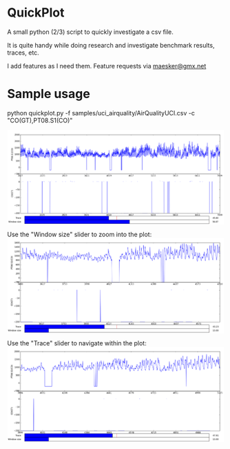 # QuickPlot

A small python (2/3) script to quickly investigate a csv file. 

It is quite handy while doing research and investigate benchmark results, traces, etc. 

I add features as I need them. Feature requests via maesker@gmx.net

# Sample usage

python quickplot.py -f samples/uci_airquality/AirQualityUCI.csv -c "CO(GT),PT08.S1(CO)"


<img src="docs/zoom_out.png" align="center" />


Use the "Window size" slider to zoom into the plot:
<img src="docs/zoom_in.png" align="center" />


Use the "Trace" slider to navigate within the plot:
<img src="docs/slide.png" align="center" />
